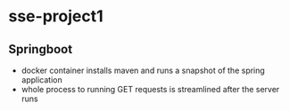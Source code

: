 # sse-project1

## Springboot
- docker container installs maven and runs a snapshot of the spring application
- whole process to running GET requests is streamlined after the server runs